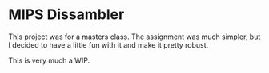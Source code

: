 # MIPS Dissambler

This project was for a masters class. The assignment was much simpler, but I decided to have a little fun with it
and make it pretty robust.

This is very much a WIP.
